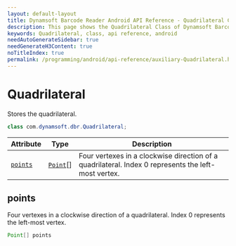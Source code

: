 ```yaml
---
layout: default-layout
title: Dynamsoft Barcode Reader Android API Reference - Quadrilateral Class
description: This page shows the Quadrilateral Class of Dynamsoft Barcode Reader for Android SDK.
keywords: Quadrilateral, class, api reference, android
needAutoGenerateSidebar: true
needGenerateH3Content: true
noTitleIndex: true
permalink: /programming/android/api-reference/auxiliary-Quadrilateral.html
---
```



# Quadrilateral

Stores the quadrilateral.

```java
class com.dynamsoft.dbr.Quadrilateral;
```

| Attribute | Type | Description |
|---------- | ---- | ----------- |
| [`points`](#points) | [`Point`](auxiliary-Point.md)[] | Four vertexes in a clockwise direction of a quadrilateral. Index 0 represents the left-most vertex. |

## points

Four vertexes in a clockwise direction of a quadrilateral. Index 0 represents the left-most vertex.

```java
Point[] points
```
